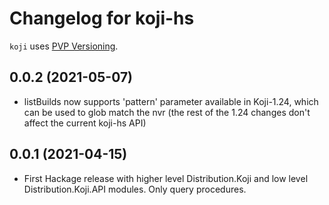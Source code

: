 # Changelog for koji-hs

`koji` uses [PVP Versioning](https://pvp.haskell.org).

## 0.0.2 (2021-05-07)
- listBuilds now supports 'pattern' parameter available in Koji-1.24,
  which can be used to glob match the nvr
  (the rest of the 1.24 changes don't affect the current koji-hs API)

## 0.0.1 (2021-04-15)
- First Hackage release with higher level Distribution.Koji and
  low level Distribution.Koji.API modules. Only query procedures.

